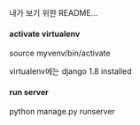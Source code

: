 내가 보기 위한 README...

#### activate virtualenv
source myvenv/bin/activate

virtualenv에는 django 1.8 installed

#### run server
python manage.py runserver
